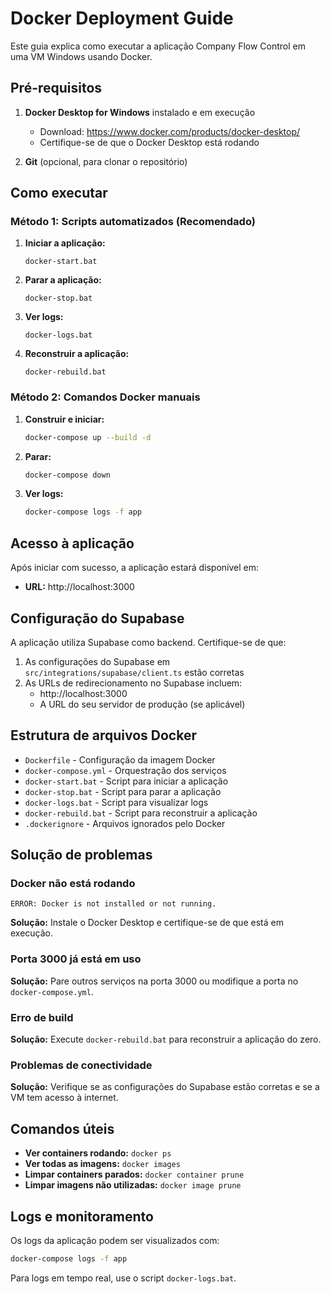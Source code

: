 
# Docker Deployment Guide

Este guia explica como executar a aplicação Company Flow Control em uma VM Windows usando Docker.

## Pré-requisitos

1. **Docker Desktop for Windows** instalado e em execução
   - Download: https://www.docker.com/products/docker-desktop/
   - Certifique-se de que o Docker Desktop está rodando

2. **Git** (opcional, para clonar o repositório)

## Como executar

### Método 1: Scripts automatizados (Recomendado)

1. **Iniciar a aplicação:**
   ```batch
   docker-start.bat
   ```

2. **Parar a aplicação:**
   ```batch
   docker-stop.bat
   ```

3. **Ver logs:**
   ```batch
   docker-logs.bat
   ```

4. **Reconstruir a aplicação:**
   ```batch
   docker-rebuild.bat
   ```

### Método 2: Comandos Docker manuais

1. **Construir e iniciar:**
   ```bash
   docker-compose up --build -d
   ```

2. **Parar:**
   ```bash
   docker-compose down
   ```

3. **Ver logs:**
   ```bash
   docker-compose logs -f app
   ```

## Acesso à aplicação

Após iniciar com sucesso, a aplicação estará disponível em:
- **URL:** http://localhost:3000

## Configuração do Supabase

A aplicação utiliza Supabase como backend. Certifique-se de que:

1. As configurações do Supabase em `src/integrations/supabase/client.ts` estão corretas
2. As URLs de redirecionamento no Supabase incluem:
   - http://localhost:3000
   - A URL do seu servidor de produção (se aplicável)

## Estrutura de arquivos Docker

- `Dockerfile` - Configuração da imagem Docker
- `docker-compose.yml` - Orquestração dos serviços
- `docker-start.bat` - Script para iniciar a aplicação
- `docker-stop.bat` - Script para parar a aplicação
- `docker-logs.bat` - Script para visualizar logs
- `docker-rebuild.bat` - Script para reconstruir a aplicação
- `.dockerignore` - Arquivos ignorados pelo Docker

## Solução de problemas

### Docker não está rodando
```
ERROR: Docker is not installed or not running.
```
**Solução:** Instale o Docker Desktop e certifique-se de que está em execução.

### Porta 3000 já está em uso
**Solução:** Pare outros serviços na porta 3000 ou modifique a porta no `docker-compose.yml`.

### Erro de build
**Solução:** Execute `docker-rebuild.bat` para reconstruir a aplicação do zero.

### Problemas de conectividade
**Solução:** Verifique se as configurações do Supabase estão corretas e se a VM tem acesso à internet.

## Comandos úteis

- **Ver containers rodando:** `docker ps`
- **Ver todas as imagens:** `docker images`
- **Limpar containers parados:** `docker container prune`
- **Limpar imagens não utilizadas:** `docker image prune`

## Logs e monitoramento

Os logs da aplicação podem ser visualizados com:
```bash
docker-compose logs -f app
```

Para logs em tempo real, use o script `docker-logs.bat`.
